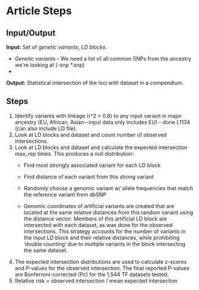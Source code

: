 # Article Steps

## Input/Output

**Input:** Set of _genetic variants_, _LD blocks_.

- _Genetic variants_ - We need a list of all common SNPs from the ancestry we're looking at (-snp *.snp)
- 

**Output:** Statistical intersection of the loci with dataset in a compendium.

## Steps

1. Identify variants with linkage (r^2 > 0.8) to any input variant in major ancestry (EU, African, Asian--input data only includes EU) - done L1134 (can also include LD file).
2. Look at LD blocks and dataset and count number of observed intersections.
3. Look at LD blocks and dataset and calculate the expected intersection max_rep times. This produces a null distribution:
    - Find most strongly associated variant for each LD block
    - Find distance of each variant from this strong variant
    - Randomly choose a genomic variant w/ allele frequencies that match the reference variant from dbSNP

    - Genomic coordinates of artificial variants are created that are located at the same relative distances from this random variant using the distance vector. Members of this artificial LD block are intersected with each dataset, as was done for the observed intersections. This strategy accounts for the number of variants in the input LD block and their relative distances, while prohibiting ‘double counting’ due to multiple variants in the block intersecting the same dataset.
4. The expected intersection distributions are used to calculate z-scores and P-values for the observed intersection. The final reported P-values are Bonferroni-corrected (Pc) for the 1,544 TF datasets tested.
5. Relative risk = observed intersection / mean expected intersection
